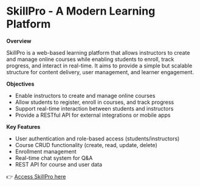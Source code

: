 # SkillPro - A Modern Learning Platform

**Overview**

SkillPro is a web-based learning platform that allows instructors to create and manage online courses while enabling students to enroll, track progress, and interact in real-time. It aims to provide a simple but scalable structure for content delivery, user management, and learner engagement.

**Objectives**
- Enable instructors to create and manage online courses
- Allow students to register, enroll in courses, and track progress
- Support real-time interaction between students and instructors
- Provide a RESTful API for external integrations or mobile apps

**Key Features**
- User authentication and role-based access (students/instructors)
- Course CRUD functionality (create, read, update, delete)
- Enrollment management
- Real-time chat system for Q&A
- REST API for course and user data

👉 [Access SkillPro here](https://aidaika09.github.io/SkillPro/)